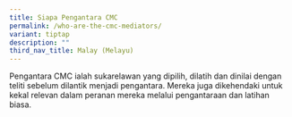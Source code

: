 ```yaml
---
title: Siapa Pengantara CMC
permalink: /who-are-the-cmc-mediators/
variant: tiptap
description: ""
third_nav_title: Malay (Melayu)
---
```

<p>Pengantara CMC ialah sukarelawan yang dipilih, dilatih dan dinilai dengan
teliti sebelum dilantik menjadi pengantara. Mereka juga dikehendaki untuk
kekal relevan dalam peranan mereka melalui pengantaraan dan latihan biasa.</p>